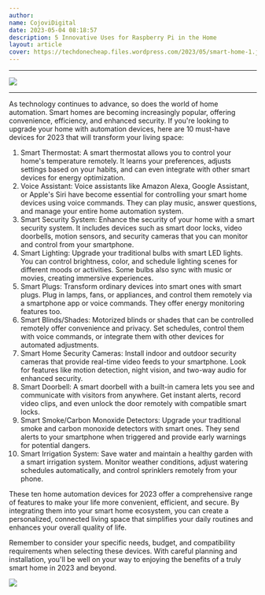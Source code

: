 ```yaml
---
author:
name: CojoviDigital
date: 2023-05-04 08:18:57
description: 5 Innovative Uses for Raspberry Pi in the Home
layout: article
cover: https://techdonecheap.files.wordpress.com/2023/05/smart-home-1.jpg
---
```


* * *

![](https://techdonecheap.files.wordpress.com/2023/05/smart-home-1.jpg?w=1024)

* * *

As technology continues to advance, so does the world of home automation. Smart homes are becoming increasingly popular, offering convenience, efficiency, and enhanced security. If you're looking to upgrade your home with automation devices, here are 10 must-have devices for 2023 that will transform your living space:

1.  Smart Thermostat: A smart thermostat allows you to control your home's temperature remotely. It learns your preferences, adjusts settings based on your habits, and can even integrate with other smart devices for energy optimization.
2.  Voice Assistant: Voice assistants like Amazon Alexa, Google Assistant, or Apple's Siri have become essential for controlling your smart home devices using voice commands. They can play music, answer questions, and manage your entire home automation system.
3.  Smart Security System: Enhance the security of your home with a smart security system. It includes devices such as smart door locks, video doorbells, motion sensors, and security cameras that you can monitor and control from your smartphone.
4.  Smart Lighting: Upgrade your traditional bulbs with smart LED lights. You can control brightness, color, and schedule lighting scenes for different moods or activities. Some bulbs also sync with music or movies, creating immersive experiences.
5.  Smart Plugs: Transform ordinary devices into smart ones with smart plugs. Plug in lamps, fans, or appliances, and control them remotely via a smartphone app or voice commands. They offer energy monitoring features too.
6.  Smart Blinds/Shades: Motorized blinds or shades that can be controlled remotely offer convenience and privacy. Set schedules, control them with voice commands, or integrate them with other devices for automated adjustments.
7.  Smart Home Security Cameras: Install indoor and outdoor security cameras that provide real-time video feeds to your smartphone. Look for features like motion detection, night vision, and two-way audio for enhanced security.
8.  Smart Doorbell: A smart doorbell with a built-in camera lets you see and communicate with visitors from anywhere. Get instant alerts, record video clips, and even unlock the door remotely with compatible smart locks.
9.  Smart Smoke/Carbon Monoxide Detectors: Upgrade your traditional smoke and carbon monoxide detectors with smart ones. They send alerts to your smartphone when triggered and provide early warnings for potential dangers.
10.  Smart Irrigation System: Save water and maintain a healthy garden with a smart irrigation system. Monitor weather conditions, adjust watering schedules automatically, and control sprinklers remotely from your phone.

These ten home automation devices for 2023 offer a comprehensive range of features to make your life more convenient, efficient, and secure. By integrating them into your smart home ecosystem, you can create a personalized, connected living space that simplifies your daily routines and enhances your overall quality of life.

Remember to consider your specific needs, budget, and compatibility requirements when selecting these devices. With careful planning and installation, you'll be well on your way to enjoying the benefits of a truly smart home in 2023 and beyond.

![](https://techdonecheap.files.wordpress.com/2023/05/techpredatormedbaner.jpg?w=723)